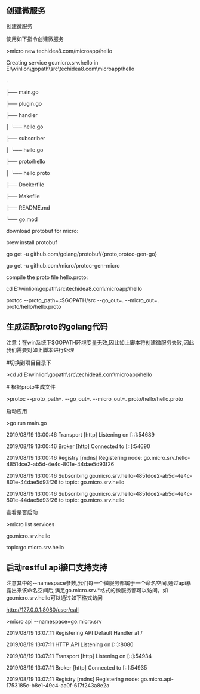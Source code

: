 ## 创建微服务

创建微服务

使用如下指令创建微服务

&gt;micro new techidea8.com/microapp/hello

Creating service go.micro.srv.hello in E:\winlion\gopath\src\techidea8.com\microapp\hello

.

├── main.go

├── plugin.go

├── handler

│   └── hello.go

├── subscriber

│   └── hello.go

├── proto\hello

│   └── hello.proto

├── Dockerfile

├── Makefile

├── README.md

└── go.mod

download protobuf for micro:

brew install protobuf

go get -u github.com/golang/protobuf/{proto,protoc-gen-go}

go get -u github.com/micro/protoc-gen-micro

compile the proto file hello.proto:

cd E:\winlion\gopath\src\techidea8.com\microapp\hello

protoc --proto\_path=.:$GOPATH/src --go\_out=. --micro\_out=. proto/hello/hello.proto

## 生成适配proto的golang代码

注意：在win系统下$GOPATH环境变量无效,因此如上脚本将创建微服务失败,因此我们需要对如上脚本进行处理

\#切换到项目目录下

&gt;cd /d E:\winlion\gopath\src\techidea8.com\microapp\hello

\# 根据proto生成文件

&gt;protoc --proto\_path=. --go\_out=. --micro\_out=. proto/hello/hello.proto

启动应用

&gt;go run main.go

2019/08/19 13:00:46 Transport \[http\] Listening on \[::\]:54689

2019/08/19 13:00:46 Broker \[http\] Connected to \[::\]:54690

2019/08/19 13:00:46 Registry \[mdns\] Registering node: go.micro.srv.hello-4851dce2-ab5d-4e4c-801e-44dae5d93f26

2019/08/19 13:00:46 Subscribing go.micro.srv.hello-4851dce2-ab5d-4e4c-801e-44dae5d93f26 to topic: go.micro.srv.hello

2019/08/19 13:00:46 Subscribing go.micro.srv.hello-4851dce2-ab5d-4e4c-801e-44dae5d93f26 to topic: go.micro.srv.hello

查看是否启动

&gt;micro list services

go.micro.srv.hello

topic:go.micro.srv.hello

## 启动restful api接口支持支持

注意其中的--namespace参数,我们每一个微服务都属于一个命名空间,通过api暴露出来该命名空间后,满足go.micro.srv.\*格式的微服务都可以访问。如go.micro.srv.hello可以通过如下格式访问



http://127.0.0.1:8080/user/call

&gt;micro api --namespace=go.micro.srv

2019/08/19 13:07:11 Registering API Default Handler at /

2019/08/19 13:07:11 HTTP API Listening on \[::\]:8080

2019/08/19 13:07:11 Transport \[http\] Listening on \[::\]:54934

2019/08/19 13:07:11 Broker \[http\] Connected to \[::\]:54935

2019/08/19 13:07:11 Registry \[mdns\] Registering node: go.micro.api-1753185c-b8e1-49c4-aa0f-617f243a8e2a






